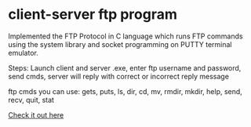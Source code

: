 # client-server ftp program 

Implemented the FTP Protocol in C language which runs FTP commands using the system library and socket programming on PUTTY terminal emulator.

Steps: Launch client and server .exe, enter ftp username and password, send cmds, server will reply with correct or incorrect reply message 

ftp cmds you can use: gets, puts, ls, dir, cd, mv, rmdir, mkdir, help, send, recv, quit, stat 

[Check it out here](https://brianperel.github.io/project4.html)
